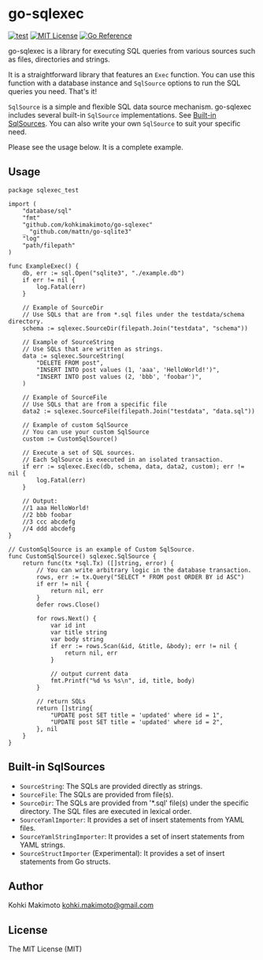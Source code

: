 # go-sqlexec

[![test](https://github.com/kohkimakimoto/go-sqlexec/actions/workflows/test.yml/badge.svg)](https://github.com/kohkimakimoto/go-sqlexec/actions/workflows/test.yml)
[![MIT License](https://img.shields.io/badge/license-MIT-blue.svg)](https://github.com/kohkimakimoto/go-sqlexec/blob/master/LICENSE)
[![Go Reference](https://pkg.go.dev/badge/github.com/kohkimakimoto/go-sqlexec.svg)](https://pkg.go.dev/github.com/kohkimakimoto/go-sqlexec)

go-sqlexec is a library for executing SQL queries from various sources such as files, directories and strings.

It is a straightforward library that features an `Exec` function. You can use this function with a database instance and `SqlSource` options to run the SQL queries you need. That's it!

`SqlSource` is a simple and flexible SQL data source mechanism. go-sqlexec includes several built-in `SqlSource` implementations. See [Built-in SqlSources](https://github.com/kohkimakimoto/go-sqlexec#built-in-sqlsources). You can also write your own `SqlSource` to suit your specific need.

Please see the usage below. It is a complete example.

## Usage

```golang
package sqlexec_test

import (
	"database/sql"
	"fmt"
	"github.com/kohkimakimoto/go-sqlexec"
	_ "github.com/mattn/go-sqlite3"
	"log"
	"path/filepath"
)

func ExampleExec() {
	db, err := sql.Open("sqlite3", "./example.db")
	if err != nil {
		log.Fatal(err)
	}

	// Example of SourceDir
	// Use SQLs that are from *.sql files under the testdata/schema directory.
	schema := sqlexec.SourceDir(filepath.Join("testdata", "schema"))

	// Example of SourceString
	// Use SQLs that are written as strings.
	data := sqlexec.SourceString(
		"DELETE FROM post",
		"INSERT INTO post values (1, 'aaa', 'HelloWorld!')",
		"INSERT INTO post values (2, 'bbb', 'foobar')",
	)

	// Example of SourceFile
	// Use SQLs that are from a specific file
	data2 := sqlexec.SourceFile(filepath.Join("testdata", "data.sql"))

	// Example of custom SqlSource
	// You can use your custom SqlSource
	custom := CustomSqlSource()

	// Execute a set of SQL sources.
	// Each SqlSource is executed in an isolated transaction.
	if err := sqlexec.Exec(db, schema, data, data2, custom); err != nil {
		log.Fatal(err)
	}

	// Output:
	//1 aaa HelloWorld!
	//2 bbb foobar
	//3 ccc abcdefg
	//4 ddd abcdefg
}

// CustomSqlSource is an example of Custom SqlSource.
func CustomSqlSource() sqlexec.SqlSource {
	return func(tx *sql.Tx) ([]string, error) {
		// You can write arbitrary logic in the database transaction.
		rows, err := tx.Query("SELECT * FROM post ORDER BY id ASC")
		if err != nil {
			return nil, err
		}
		defer rows.Close()

		for rows.Next() {
			var id int
			var title string
			var body string
			if err := rows.Scan(&id, &title, &body); err != nil {
				return nil, err
			}

			// output current data
			fmt.Printf("%d %s %s\n", id, title, body)
		}

		// return SQLs
		return []string{
			"UPDATE post SET title = 'updated' where id = 1",
			"UPDATE post SET title = 'updated' where id = 2",
		}, nil
	}
}
```

## Built-in SqlSources

- `SourceString`: The SQLs are provided directly as strings.
- `SourceFile`: The SQLs are provided from file(s).
- `SourceDir`: The SQLs are provided from '*.sql' file(s) under the specific directory. The SQL files are executed in lexical order.
- `SourceYamlImporter`: It provides a set of insert statements from YAML files.
- `SourceYamlStringImporter`: It provides a set of insert statements from YAML strings.
- `SourceStructImporter` (Experimental): It provides a set of insert statements from Go structs.

## Author

Kohki Makimoto <kohki.makimoto@gmail.com>

## License

The MIT License (MIT)
